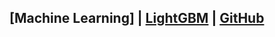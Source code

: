 ## [Machine Learning] | [LightGBM](https://lightgbm.readthedocs.io/en/latest/Python-API.html) | [GitHub](https://github.com/microsoft/LightGBM)


